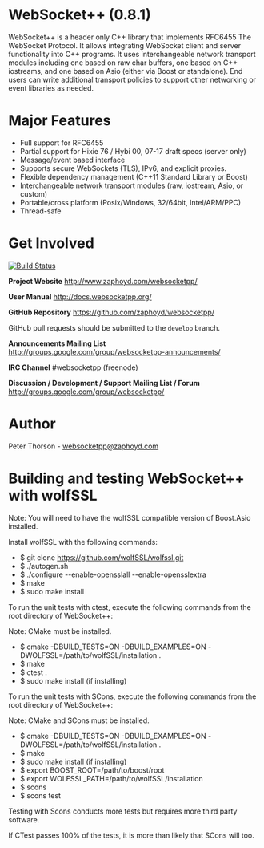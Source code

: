 WebSocket++ (0.8.1)
==========================

WebSocket++ is a header only C++ library that implements RFC6455 The WebSocket
Protocol. It allows integrating WebSocket client and server functionality into
C++ programs. It uses interchangeable network transport modules including one
based on raw char buffers, one based on C++ iostreams, and one based on Asio 
(either via Boost or standalone). End users can write additional transport
policies to support other networking or event libraries as needed.

Major Features
==============
* Full support for RFC6455
* Partial support for Hixie 76 / Hybi 00, 07-17 draft specs (server only)
* Message/event based interface
* Supports secure WebSockets (TLS), IPv6, and explicit proxies.
* Flexible dependency management (C++11 Standard Library or Boost)
* Interchangeable network transport modules (raw, iostream, Asio, or custom)
* Portable/cross platform (Posix/Windows, 32/64bit, Intel/ARM/PPC)
* Thread-safe

Get Involved
============

[![Build Status](https://travis-ci.org/zaphoyd/websocketpp.png)](https://travis-ci.org/zaphoyd/websocketpp)

**Project Website**
http://www.zaphoyd.com/websocketpp/

**User Manual**
http://docs.websocketpp.org/

**GitHub Repository**
https://github.com/zaphoyd/websocketpp/

GitHub pull requests should be submitted to the `develop` branch.

**Announcements Mailing List**
http://groups.google.com/group/websocketpp-announcements/

**IRC Channel**
 #websocketpp (freenode)

**Discussion / Development / Support Mailing List / Forum**
http://groups.google.com/group/websocketpp/

Author
======
Peter Thorson - websocketpp@zaphoyd.com

Building and testing WebSocket++ with wolfSSL
=============================================
Note: You will need to have the wolfSSL compatible version of Boost.Asio installed.

Install wolfSSL with the following commands:

* $ git clone https://github.com/wolfSSL/wolfssl.git
* $ ./autogen.sh
* $ ./configure --enable-opensslall --enable-opensslextra
* $ make
* $ sudo make install

To run the unit tests with ctest, execute the following commands from the root directory of WebSocket++:

Note: CMake must be installed.

* $ cmake -DBUILD_TESTS=ON -DBUILD_EXAMPLES=ON -DWOLFSSL=/path/to/wolfSSL/installation .
* $ make
* $ ctest .
* $ sudo make install       (if installing)

To run the unit tests with SCons, execute the following commands from the root directory of WebSocket++:

Note: CMake and SCons must be installed.

* $ cmake -DBUILD_TESTS=ON -DBUILD_EXAMPLES=ON -DWOLFSSL=/path/to/wolfSSL/installation .
* $ make
* $ sudo make install       (if installing)
* $ export BOOST_ROOT=/path/to/boost/root
* $ export WOLFSSL_PATH=/path/to/wolfSSL/installation
* $ scons
* $ scons test

Testing with Scons conducts more tests but requires more third party software.

If CTest passes 100% of the tests, it is more than likely that SCons will too.
